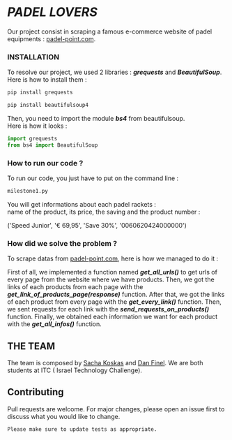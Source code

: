 # _**PADEL LOVERS**_

Our project consist in scraping a famous e-commerce website 
of padel equipments : [padel-point.com]().

### INSTALLATION

To resolve our project, we used 2 libraries : 
_**grequests**_ and _**BeautifulSoup**_. 
Here is how to install them : 

```bash
pip install grequests
```
```bash
pip install beautifulsoup4
```
Then, you need to import the module _**bs4**_ from beautifulsoup.  
Here is how it looks : 

```python
import grequests
from bs4 import BeautifulSoup
```

### How to run our code ? 

To run our code, you just have to put on the command line : 
```bash
milestone1.py
```
You will get informations about each padel rackets :    
name of the product, its price, the saving and the product number : 

('Speed Junior', '€ 69,95', 'Save 30%', '0060620424000000')

### How did we solve the problem ? 

To scrape datas from [padel-point.com](), here is how we managed to do it :

First of all, we implemented a function named _**get_all_urls()**_ to get urls of every page from the website where we have 
products. 
Then, we got the links of each products from each page with the _**get_link_of_products_page(response)**_ function. 
After that, we got the links of each product from every page with the _**get_every_link()**_ function.
Then, we sent requests for each link with the _**send_requests_on_products()**_ function. 
Finally, we obtained each information we want for each product with the _**get_all_infos()**_ function. 

## THE TEAM

The team is composed by [Sacha Koskas](https://www.linkedin.com/in/sacha-koskas-a3a46b1b5/) and [Dan Finel](https://www.linkedin.com/in/dan-finel/). 
We are both students at ITC ( Israel Technology Challenge).

 

## Contributing 

Pull requests are welcome. For major changes, please open an issue first
to discuss what you would like to change.

`Please make sure to update tests as appropriate.`





